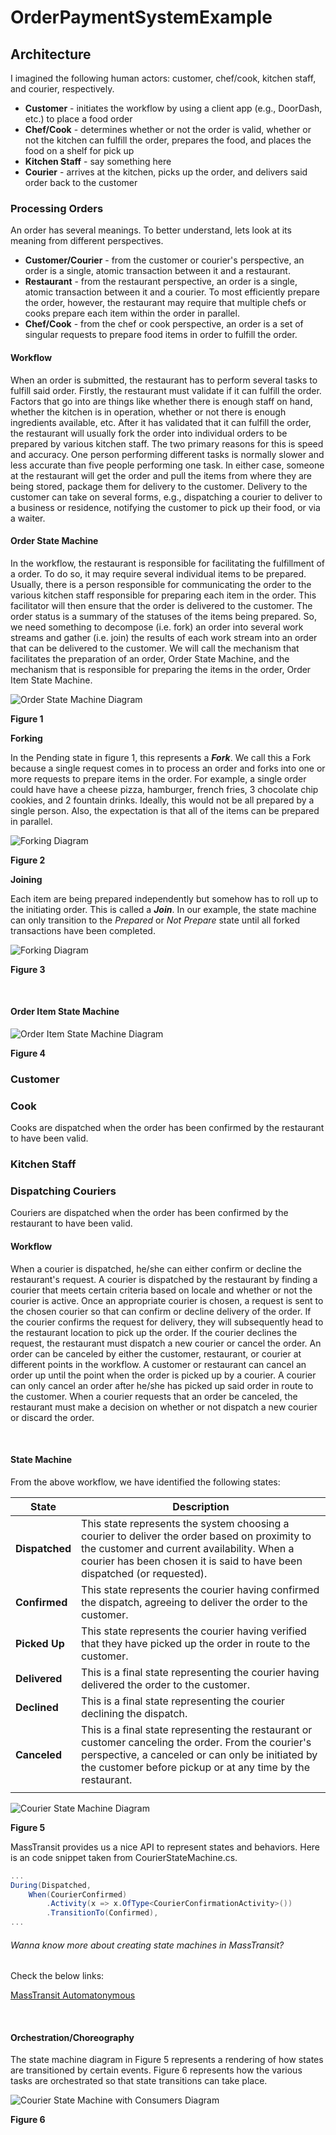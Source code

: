 # OrderPaymentSystemExample

## Architecture

I imagined the following human actors: customer, chef/cook, kitchen staff, and courier, respectively.

- **Customer** - initiates the workflow by using a client app (e.g., DoorDash, etc.) to place a food order
- **Chef/Cook** - determines whether or not the order is valid, whether or not the kitchen can fulfill the order, prepares the food, and places the food on a shelf
for pick up
- **Kitchen Staff** - say something here
- **Courier** - arrives at the kitchen, picks up the order, and delivers said order back to the customer

### Processing Orders

An order has several meanings. To better understand, lets look at its meaning from different perspectives.
- **Customer/Courier** - from the customer or courier's perspective, an order is a single, atomic transaction between it and a restaurant.
- **Restaurant** - from the restaurant perspective, an order is a single, atomic transaction between it and a courier. To most efficiently prepare the order, however, the restaurant may require that multiple chefs or cooks prepare each item within the order in parallel.
- **Chef/Cook** - from the chef or cook perspective, an order is a set of singular requests to prepare food items in order to fulfill the order.

#### Workflow

When an order is submitted, the restaurant has to perform several tasks to fulfill said order. Firstly, the restaurant must validate if it can fulfill the
order. Factors that go into are things like whether there is enough staff on hand, whether the kitchen is in operation, whether or not there is enough
ingredients available, etc. After it has validated that it can fulfill the order, the restaurant will usually fork the order into individual orders to be
prepared by various kitchen staff. The two primary reasons for this is speed and accuracy. One person performing different tasks is normally slower and less
accurate than five people performing one task. In either case, someone at the restaurant will get the order and pull the items from where they are being stored,
package them for delivery to the customer. Delivery to the customer can take on several forms, e.g., dispatching a courier to deliver to a business or
residence, notifying the customer to pick up their food, or via a waiter. 

#### Order State Machine

In the workflow, the restaurant is responsible for facilitating the fulfillment of a order. To do so, it may require several individual items to be prepared.
Usually, there is a person responsible for communicating the order to the various kitchen staff responsible for preparing each item in the order. This
facilitator will then ensure that the order is delivered to the customer. The order status is a summary of the statuses of the items being prepared. So, we
need something to decompose (i.e. fork) an order into several work streams and gather (i.e. join) the results of each work stream into an order that
can be delivered to the customer. We will call the mechanism that facilitates the preparation of an order, Order State Machine, and the mechanism that is
responsible for preparing the items in the order, Order Item State Machine.

![Order State Machine Diagram](OrderStateMachine.png)

**Figure 1**

**Forking**

In the Pending state in figure 1, this represents a ***Fork***. We call this a Fork because a single request comes in to process an order and forks into
one or more requests to prepare items in the order. For example, a single order could have have a cheese pizza, hamburger, french fries, 3 chocolate chip
cookies, and 2 fountain drinks. Ideally, this would not be all prepared by a single person. Also, the expectation is that all of the items can be prepared
in parallel.

![Forking Diagram](Forking.png)

**Figure 2**

**Joining**

Each item are being prepared independently but somehow has to roll up to the initiating order. This is called a ***Join***. In our example, the state machine
can only transition to the *Prepared* or *Not Prepare* state until all forked transactions have been completed.
 
![Forking Diagram](Joining.png)

**Figure 3**

<br>

#### Order Item State Machine

![Order Item State Machine Diagram](OrderItemStateMachine.png)

**Figure 4**


### Customer

### Cook

Cooks are dispatched when the order has been confirmed by the restaurant to have been valid.



### Kitchen Staff


### Dispatching Couriers

Couriers are dispatched when the order has been confirmed by the restaurant to have been valid.

#### Workflow

When a courier is dispatched, he/she can either confirm or decline the restaurant's request. A courier is dispatched by the restaurant by finding a courier
that meets certain criteria based on locale and whether or not the courier is active. Once an appropriate courier is chosen, a request is sent to the chosen
courier so that can confirm or decline delivery of the order. If the courier confirms the request for delivery, they will subsequently head to the restaurant
location to pick up the order. If the courier declines the request, the restaurant must dispatch a new courier or cancel the order. An order can be canceled
by either the customer, restaurant, or courier at different points in the workflow. A customer or restaurant can cancel an order up until the point when the
order is picked up by a courier. A courier can only cancel an order after he/she has picked up said order in route to the customer. When a courier requests
that an order be canceled, the restaurant must make a decision on whether or not dispatch a new courier or discard the order.

<br>

#### State Machine

From the above workflow, we have identified the following states:

| State | Description |
|---|---|
| **Dispatched** | This state represents the system choosing a courier to deliver the order based on proximity to the customer and current availability. When a courier has been chosen it is said to have been dispatched (or requested). |
| **Confirmed** | This state represents the courier having confirmed the dispatch, agreeing to deliver the order to the customer. |
| **Picked Up** | This state represents the courier having verified that they have picked up the order in route to the customer. |
| **Delivered** | This is a final state representing the courier having delivered the order to the customer. |
| **Declined** | This is a final state representing the courier declining the dispatch. |
| **Canceled** | This is a final state representing the restaurant or customer canceling the order. From the courier's perspective, a canceled or can only be initiated by the customer before pickup or at any time by the restaurant. |
|  |  |

![Courier State Machine Diagram](CourierStateMachine.png)

**Figure 5**

MassTransit provides us a nice API to represent states and behaviors. Here is an code snippet taken from CourierStateMachine.cs.

```c#
...
During(Dispatched,
    When(CourierConfirmed)
        .Activity(x => x.OfType<CourierConfirmationActivity>())
        .TransitionTo(Confirmed),
...
```

###### Wanna know more about creating state machines in MassTransit?

Check the below links:

[MassTransit Automatonymous](https://masstransit-project.com/usage/sagas/automatonymous.html#automatonymous)

<br>

####  Orchestration/Choreography
The state machine diagram in Figure 5 represents a rendering of how states are transitioned by certain events. Figure 6 represents how the various tasks are
orchestrated so that state transitions can take place.

![Courier State Machine with Consumers Diagram](CourierStateMachineWithConsumers.png)

**Figure 6**




